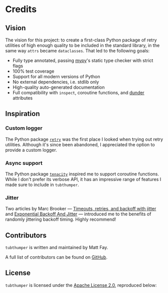 # Credits

## Vision

The vision for this project: to create a first-class Python package of retry utilities of high enough quality to be included in the standard library, in the same way `attrs` became `dataclasses`. That led to the following goals:
- Fully type annotated, passing [mypy](https://mypy.readthedocs.io/en/stable/)'s static type checker with strict flags
- 100% test coverage
- Support for all modern versions of Python
- No external dependencies, i.e. stdlib only
- High-quality auto-generated documentation
- Full compatibility with `inspect`, coroutine functions, and [dunder](https://wiki.python.org/moin/DunderAlias) attributes

## Inspiration

### Custom logger

The Python package [`retry`](https://github.com/invl/retry) was the first place I looked when trying out retry utilities. Although it's since been abandoned, I appreciated the option to provide a custom logger.

### Async support

The Python package [`tenacity`](https://tenacity.readthedocs.io/en/latest/index.html) inspired me to support coroutine functions. While I don't prefer its verbose API, it has an impressive range of features I made sure to include in `tubthumper`.

### Jitter

Two articles by Marc Brooker — [Timeouts, retries, and backoff with jitter](https://aws.amazon.com/builders-library/timeouts-retries-and-backoff-with-jitter/) and [Exponential Backoff And Jitter](https://aws.amazon.com/blogs/architecture/exponential-backoff-and-jitter/) — introduced me to the benefits of randomly jittering backoff timing. Highly recommend!

## Contributors

`tubthumper` is written and maintained by Matt Fay.

A full list of contributors can be found on [GitHub](https://github.com/matteosox/tubthumper/graphs/contributors).

## License

`tubthumper` is licensed under the [Apache License 2.0](https://choosealicense.com/licenses/apache-2.0/), reproduced below:

```{literalinclude} ../../LICENSE
```
